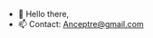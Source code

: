 - 👋 Hello there,
- 📫 Contact: Anceptre@gmail.com

<!---
Ancepter/Ancepter is a ✨ special ✨ repository because its `README.md` (this file) appears on your GitHub profile.
You can click the Preview link to take a look at your changes.
--->
